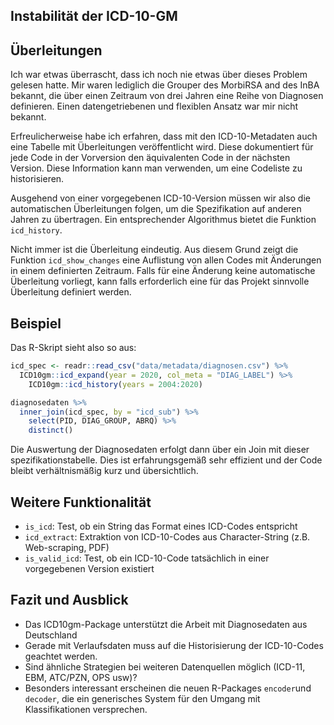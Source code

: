 





## Instabilität der ICD-10-GM


## Überleitungen

Ich war etwas überrascht, dass ich noch nie etwas über dieses Problem gelesen hatte. Mir waren lediglich die Grouper des MorbiRSA and des InBA bekannt, die über einen Zeitraum von drei Jahren eine Reihe von Diagnosen definieren. Einen datengetriebenen und flexiblen Ansatz war mir nicht bekannt.

Erfreulicherweise habe ich erfahren, dass mit den ICD-10-Metadaten auch eine Tabelle mit Überleitungen veröffentlicht wird. Diese dokumentiert für jede Code in der Vorversion den äquivalenten Code in der nächsten Version. Diese Information kann man verwenden, um eine Codeliste zu historisieren.

Ausgehend von einer vorgegebenen ICD-10-Version müssen wir also die automatischen Überleitungen folgen, um die Spezifikation auf anderen Jahren zu übertragen. Ein entsprechender Algorithmus bietet die Funktion `icd_history`.

Nicht immer ist die Überleitung eindeutig. Aus diesem Grund zeigt die Funktion `icd_show_changes` eine Auflistung von allen Codes mit Änderungen in einem definierten Zeitraum. Falls für eine Änderung keine automatische Überleitung vorliegt, kann falls erforderlich eine für das Projekt sinnvolle Überleitung definiert werden.

## Beispiel

Das R-Skript sieht also so aus:

```r
icd_spec <- readr::read_csv("data/metadata/diagnosen.csv") %>%
  ICD10gm::icd_expand(year = 2020, col_meta = "DIAG_LABEL") %>%
	ICD10gm::icd_history(years = 2004:2020)

diagnosedaten %>%
  inner_join(icd_spec, by = "icd_sub") %>%
	select(PID, DIAG_GROUP, ABRQ) %>%
	distinct()
```

Die Auswertung der Diagnosedaten erfolgt dann über ein Join mit dieser spezifikationstabelle. Dies ist erfahrungsgemäß sehr effizient und der Code bleibt verhältnismäßig kurz und übersichtlich.


## Weitere Funktionalität

- `is_icd`: Test, ob ein String das Format eines ICD-Codes entspricht
- `icd_extract`: Extraktion von ICD-10-Codes aus Character-String (z.B. Web-scraping, PDF)
- `is_valid_icd`: Test, ob ein ICD-10-Code tatsächlich in einer vorgegebenen Version existiert


## Fazit und Ausblick

- Das ICD10gm-Package unterstützt die Arbeit mit Diagnosedaten aus Deutschland
- Gerade mit Verlaufsdaten muss auf die Historisierung der ICD-10-Codes geachtet werden.
- Sind ähnliche Strategien bei weiteren Datenquellen möglich (ICD-11, EBM, ATC/PZN, OPS usw)?
- Besonders interessant erscheinen die neuen R-Packages `encoder`und `decoder`, die ein generisches System für den Umgang mit Klassifikationen versprechen.

